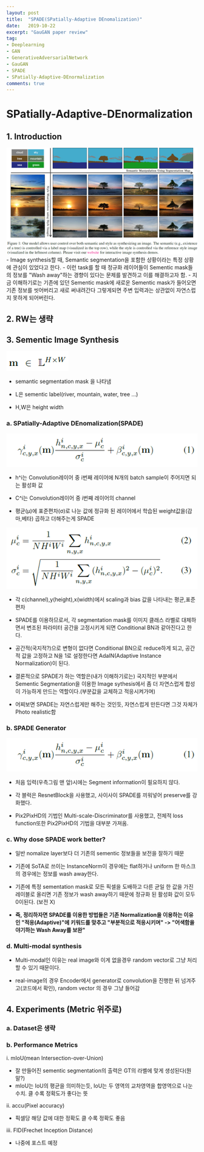 ```yaml
---
layout: post
title:  "SPADE(SPatially-Adaptive DEnomalization)"
date:   2019-10-22
excerpt: "GauGAN paper review"
tag:
- Deeplearning
- GAN 
- GenerativeAdversarialNetwork
- GauGAN
- SPADE
- SPatially-Adaptive-DEnormalization
comments: true
---
```


SPatially-Adaptive-DEnormalization
==================================

## 1. Introduction
<img src="/images/SPADE/1.png">
- Image synthesis할 때, Semantic segmentation을 포함한 상황이라는 특정 상황에 관심이 있었다고 한다.
- 이런 task를 할 때 정규화 레이어들이 Sementic mask들의 정보를 "Wash away"하는 경향이 있다는 문제를 발견하고 이를 해결하고자 함.
- 지금 이해하기로는 기존에 있던 Sementic mask에 새로운 Sementic mask가 들어오면 기존 정보를 씻어버리고 새로 써내려간다 그렇게되면 주변 입력과는 상관없이 자연스럽지 못하게 되어버린다.


## 2. RW는 생략


## 3. Sementic Image Synthesis
<img src="/images/SPADE/2.png">
    
- semantic segmentation mask 을 나타냄

- L은 sementic label(river, mountain, water, tree ...)

- H,W은 height width


### a. SPatially-Adaptive DEnomalization(SPADE)
<img src="/images/SPADE/3.png">
    
- h^i는 Convolution레이어 중 i번째 레이어에 N개의 batch sample이 주어지면 되는 활성화 값

- C^i는 Convolution레이어 중 i번째 레이어의 channel

- 평균(μ)에 표준편차(σ)로 나눈 값에 정규화 된 레이어에서 학습된 weight값을(감마,베타) 곱하고 더해주는게 SPADE

<img src="/images/SPADE/4.png"> 
    
- 각 c(channel),y(height),x(width)에서 scaling과 bias 값을 나타내는 평균,표준편차


- SPADE를 이용하므로서, 각 segmentation mask를 이미지 클래스 라벨로 대체하면서 변조된 파라미터 공간을 고정시키게 되면 Conditional BN과 같아진다고 한다.

- 공간적(국지적?)으로 변형이 없다면 Conditional BN으로 reduce하게 되고, 공간적 값을 고정하고 N을 1로 설정한다면 AdaIN(Adaptive Instance Normalization)이 된다.

- 결론적으로 SPADE가 하는 역할은(내가 이해하기로는) 국지적인 부분에서 Sementic Segmentation을 이용한 Image sythesis에서 좀 더 자연스럽게 합성이 가능하게 만드는 역할이다.(부분값을 교체하고 적응시켜가며)

- 어찌보면 SPADE는 자연스럽게만 해주는 것인듯, 자연스럽게 만든다면 그것 자체가 Photo realistic함

### b. SPADE Generator
<img src="/images/SPADE/3.png"> 

- 처음 입력(우측그림 맨 앞)시에는 Segment information이 필요하지 않다.

- 각 블럭은 ResnetBlock을  사용했고, 사이사이 SPADE를 끼워넣어 preserve를 강화했다.

- Pix2PixHD의 기법인 Multi-scale-Discriminator를 사용했고, 전체적 loss function또한 Pix2PixHD의 기법을 대부분 가져옴.

### c. Why dose SPADE work better?
    
- 일반 nomalize layer보다 더 기존의 sementic 정보들을 보전을 잘하기 때문

- 기존에 SoTA로 쓰이는 InstanceNorm이 경우에는 flat하거나 uniform 한 마스크의 경우에는 정보를 wash away한다.

- 기존에 특정 sementation mask로 모든 픽셀을 도배하고 다른 균일 한 값을 가진 레이블로 올리면 기존 정보가 wash away하기 때문에 정규화 된 활성화 값이 모두 0이된다. (보전 X)

- **즉, 정리하자면 SPADE를 이용한 방법들은 기존 Normalization을 이용하는 이유인 "적응(Adaptive)"에 키워드를 맞추고 "부분적으로 적응시키며" -> "어색함을 야기하는 Wash Away를 보완"**

### d. Multi-modal synthesis
- Multi-modal인 이유는 real image와 이게 없을경우 random vector로 그냥 처리할 수 있기 때문이다.

- real-image의 경우 Encoder에서 generator로 convolution을 진행한 뒤 넘겨주고(코드에서 확인), random vector 의 경우 그냥 들어감



## 4. Experiments (Metric 위주로) 

### a. Dataset은 생략
### b. Performance Metrics

i. mIoU(mean Intersection-over-Union) 
- 잘 만들어진 sementic segmentation의 출력은 GT의 라벨에 맞게 생성된다(뭔말?) 
- mIoU는 IoU의 평균을 의미하는듯, IoU는 두 영역의 교차영역을 합영역으로 나눈 수치.  클 수록 정확도가 좋다는 뜻

ii. accu(Pixel accuracy)
- 픽셀당 해당 값에 대한 정확도 클 수록 정확도 좋음

iii. FID(Frechet Inception Distance)
- 나중에 포스트 예정
